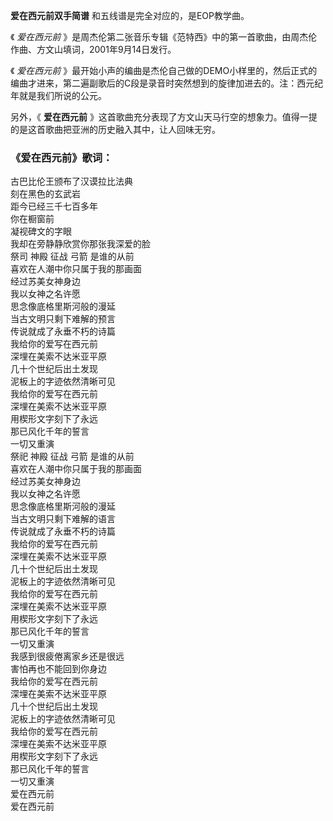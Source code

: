 

**爱在西元前双手简谱** 和五线谱是完全对应的，是EOP教学曲。

《 _爱在西元前_ 》是周杰伦第二张音乐专辑《范特西》中的第一首歌曲，由周杰伦作曲、方文山填词，2001年9月14日发行。

《 _爱在西元前_
》最开始小声的编曲是杰伦自己做的DEMO小样里的，然后正式的编曲才进来，第二遍副歌后的C段是录音时突然想到的旋律加进去的。注：西元纪年就是我们所说的公元。

另外，《 **爱在西元前** 》这首歌曲充分表现了方文山天马行空的想象力。值得一提的是这首歌曲把亚洲的历史融入其中，让人回味无穷。

### 《爱在西元前》歌词：

古巴比伦王颁布了汉谟拉比法典  
刻在黑色的玄武岩  
距今已经三千七百多年  
你在橱窗前  
凝视碑文的字眼  
我却在旁静静欣赏你那张我深爱的脸  
祭司 神殿 征战 弓箭 是谁的从前  
喜欢在人潮中你只属于我的那画面  
经过苏美女神身边  
我以女神之名许愿  
思念像底格里斯河般的漫延  
当古文明只剩下难解的预言  
传说就成了永垂不朽的诗篇  
我给你的爱写在西元前  
深埋在美索不达米亚平原  
几十个世纪后出土发现  
泥板上的字迹依然清晰可见  
我给你的爱写在西元前  
深埋在美索不达米亚平原  
用楔形文字刻下了永远  
那已风化千年的誓言  
一切又重演  
祭祀 神殿 征战 弓箭 是谁的从前  
喜欢在人潮中你只属于我的那画面  
经过苏美女神身边  
我以女神之名许愿  
思念像底格里斯河般的漫延  
当古文明只剩下难解的语言  
传说就成了永垂不朽的诗篇  
我给你的爱写在西元前  
深埋在美索不达米亚平原  
几十个世纪后出土发现  
泥板上的字迹依然清晰可见  
我给你的爱写在西元前  
深埋在美索不达米亚平原  
用楔形文字刻下了永远  
那已风化千年的誓言  
一切又重演  
我感到很疲倦离家乡还是很远  
害怕再也不能回到你身边  
我给你的爱写在西元前  
深埋在美索不达米亚平原  
几十个世纪后出土发现  
泥板上的字迹依然清晰可见  
我给你的爱写在西元前  
深埋在美索不达米亚平原  
用楔形文字刻下了永远  
那已风化千年的誓言  
一切又重演  
爱在西元前  
爱在西元前

